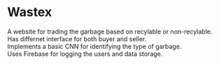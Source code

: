 # Wastex

A website for trading the garbage based on recylable or non-recylable.</br>
Has differnet interface for both buyer and seller.</br>
Implements a basic CNN for identifying the type of garbage.</br>
Uses Firebase for logging the users and data storage.</br>
